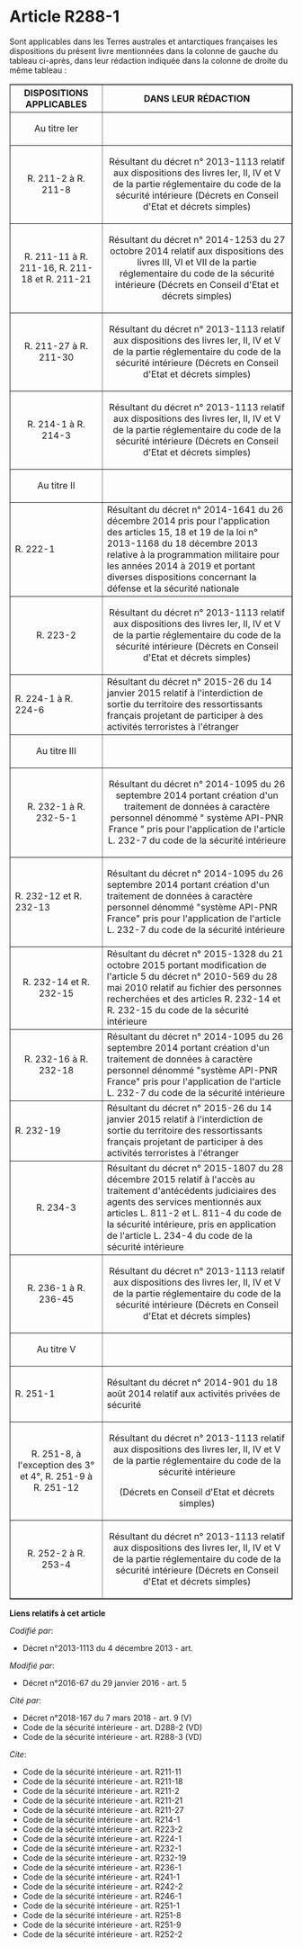 # Article R288-1

Sont applicables dans les Terres australes et antarctiques françaises les dispositions du présent livre mentionnées dans la
colonne de gauche du tableau ci-après, dans leur rédaction indiquée dans la colonne de droite du même tableau : 

<table border="1">
  <tbody>
    <tr>
      <th>DISPOSITIONS APPLICABLES 

</th>
      <th>DANS LEUR RÉDACTION 

</th>
    </tr>
    <tr>
      <td align="center">

Au titre Ier 

</td>
      <td align="center">

</td>
    </tr>
    <tr>
      <td align="center">
R. 211-2 à R. 211-8 

</td>
      <td align="center">

Résultant du décret n° 2013-1113 relatif aux dispositions des livres Ier, II, IV et V de la partie réglementaire du code de
la sécurité intérieure (Décrets en Conseil d'Etat et décrets simples) 

</td>
    </tr>
    <tr>
      <td align="center">
R. 211-11 à R. 211-16, R. 211-18 et R. 211-21 

</td>
      <td align="center">

Résultant du décret n° 2014-1253 du 27 octobre 2014 relatif aux dispositions des livres III, VI et VII de la partie
réglementaire du code de la sécurité intérieure (Décrets en Conseil d'Etat et décrets simples) 

</td>
    </tr>
    <tr>
      <td align="center">
R. 211-27 à R. 211-30 

</td>
      <td align="center">

Résultant du décret n° 2013-1113 relatif aux dispositions des livres Ier, II, IV et V de la partie réglementaire du code de
la sécurité intérieure (Décrets en Conseil d'Etat et décrets simples) 

</td>
    </tr>
    <tr>
      <td align="center">
R. 214-1 à R. 214-3 

</td>
      <td align="center">

Résultant du décret n° 2013-1113 relatif aux dispositions des livres Ier, II, IV et V de la partie réglementaire du code de
la sécurité intérieure (Décrets en Conseil d'Etat et décrets simples) 

</td>
    </tr>
    <tr>
      <td align="center">

Au titre II 

</td>
      <td align="center">

</td>
    </tr>
    <tr>
      <td>

R. 222-1

</td>
      <td>Résultant du décret n° 2014-1641 du 26 décembre 2014 pris pour l'application des articles 15, 18 et 19 de la loi n°
2013-1168 du 18 décembre 2013 relative à la programmation militaire pour les années 2014 à 2019 et portant diverses
dispositions concernant la défense et la sécurité nationale </td>
    </tr>
    <tr>
      <td align="center">
R. 223-2 

</td>
      <td align="center">

Résultant du décret n° 2013-1113 relatif aux dispositions des livres Ier, II, IV et V de la partie réglementaire du code de
la sécurité intérieure (Décrets en Conseil d'Etat et décrets simples) 

</td>
    </tr>
    <tr>
      <td>

R. 224-1 à R. 224-6 

</td>
      <td>Résultant du décret n° 2015-26 du 14 janvier 2015 relatif à l'interdiction de sortie du territoire des
ressortissants français projetant de participer à des activités terroristes à l'étranger 

</td>
    </tr>
    <tr>
      <td align="center">

Au titre III 

</td>
      <td align="center">

</td>
    </tr>
    <tr>
      <td align="center">
R. 232-1 à R. 232-5-1 
</td>
      <td align="center">

Résultant du décret n° 2014-1095 du 26 septembre 2014 portant création d'un traitement de données à caractère personnel
dénommé " système API-PNR France " pris pour l'application de l'article L. 232-7 du code de la sécurité intérieure 

</td>
    </tr>
    <tr>
      <td>

R. 232-12 et R. 232-13 

</td>
      <td>

Résultant du décret n° 2014-1095 du 26 septembre 2014 portant création d'un traitement de données à caractère personnel
dénommé "système API-PNR France" pris pour l'application de l'article L. 232-7 du code de la sécurité intérieure 

</td>
    </tr>
    <tr>
      <td align="center">R. 232-14 et R. 232-15 </td>
      <td>Résultant du décret n° 2015-1328 du 21 octobre 2015 portant modification de l'article 5 du décret n° 2010-569 du 28
mai 2010 relatif au fichier des personnes recherchées et des articles R. 232-14 et R. 232-15 du code de la sécurité
intérieure </td>
    </tr>
    <tr>
      <td align="center">R. 232-16 à R. 232-18</td>
      <td>Résultant du décret n° 2014-1095 du 26 septembre 2014 portant création d'un traitement de données à caractère
personnel dénommé "système API-PNR France" pris pour l'application de l'article L. 232-7 du code de la sécurité intérieure </
td>
    </tr>
    <tr>
      <td>

R. 232-19 

</td>
      <td>Résultant du décret n° 2015-26 du 14 janvier 2015 relatif à l'interdiction de sortie du territoire des
ressortissants français projetant de participer à des activités terroristes à l'étranger 

</td>
    </tr>
    <tr>
      <td align="center">R. 234-3 </td>
      <td>Résultant du décret n° 2015-1807 du 28 décembre 2015 relatif à l'accès au traitement d'antécédents judiciaires des
agents des services mentionnés aux articles L. 811-2 et L. 811-4 du code de la sécurité intérieure, pris en application de
l'article L. 234-4 du code de la sécurité intérieure </td>
    </tr>
    <tr>
      <td align="center">
R. 236-1 à R. 236-45 

</td>
      <td align="center">

Résultant du décret n° 2013-1113 relatif aux dispositions des livres Ier, II, IV et V de la partie réglementaire du code de
la sécurité intérieure (Décrets en Conseil d'Etat et décrets simples) 

</td>
    </tr>
    <tr>
      <td align="center">

Au titre V 

</td>
      <td align="center">

</td>
    </tr>
    <tr>
      <td>

R. 251-1

</td>
      <td>

Résultant du décret n° 2014-901 du 18 août 2014 relatif aux activités privées de sécurité 

</td>
    </tr>
    <tr>
      <td align="center">
R. 251-8, à l'exception des 3° et 4°, R. 251-9 à R. 251-12 
</td>
      <td align="center">

Résultant du décret n° 2013-1113 relatif aux dispositions des livres Ier, II, IV et V de la partie réglementaire du code de
la sécurité intérieure 

(Décrets en Conseil d'Etat et décrets simples) 

</td>
    </tr>
    <tr>
      <td align="center">
R. 252-2 à R. 253-4 

</td>
      <td align="center">

Résultant du décret n° 2013-1113 relatif aux dispositions des livres Ier, II, IV et V de la partie réglementaire du code de
la sécurité intérieure (Décrets en Conseil d'Etat et décrets simples)

</td>
    </tr>
  </tbody>
</table>

**Liens relatifs à cet article**

_Codifié par_:

  - Décret n°2013-1113 du 4 décembre 2013 - art.

_Modifié par_:

  - Décret n°2016-67 du 29 janvier 2016 - art. 5

_Cité par_:

  - Décret n°2018-167 du 7 mars 2018 - art. 9 (V)
  - Code de la sécurité intérieure - art. D288-2 (VD)
  - Code de la sécurité intérieure - art. R288-3 (VD)

_Cite_:

  - Code de la sécurité intérieure - art. R211-11
  - Code de la sécurité intérieure - art. R211-18
  - Code de la sécurité intérieure - art. R211-2
  - Code de la sécurité intérieure - art. R211-21
  - Code de la sécurité intérieure - art. R211-27
  - Code de la sécurité intérieure - art. R214-1
  - Code de la sécurité intérieure - art. R223-2
  - Code de la sécurité intérieure - art. R224-1
  - Code de la sécurité intérieure - art. R232-1
  - Code de la sécurité intérieure - art. R232-19
  - Code de la sécurité intérieure - art. R236-1
  - Code de la sécurité intérieure - art. R241-1
  - Code de la sécurité intérieure - art. R242-2
  - Code de la sécurité intérieure - art. R246-1
  - Code de la sécurité intérieure - art. R251-1
  - Code de la sécurité intérieure - art. R251-8
  - Code de la sécurité intérieure - art. R251-9
  - Code de la sécurité intérieure - art. R252-2
